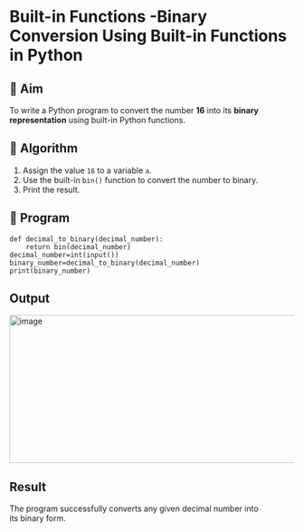 # Built-in Functions -Binary Conversion Using Built-in Functions in Python

## 🎯 Aim
To write a Python program to convert the number **16** into its **binary representation** using built-in Python functions.

## 🧠 Algorithm
1. Assign the value `16` to a variable `a`.
2. Use the built-in `bin()` function to convert the number to binary.
3. Print the result.

## 🧾 Program
```
def decimal_to_binary(decimal_number):
    return bin(decimal_number)
decimal_number=int(input())
binary_number=decimal_to_binary(decimal_number)
print(binary_number)
```

## Output
<img width="767" height="261" alt="image" src="https://github.com/user-attachments/assets/a55dac95-8c29-439b-8b93-b4c97a9f5405" />


## Result
The program successfully converts any given decimal number into its binary form.


